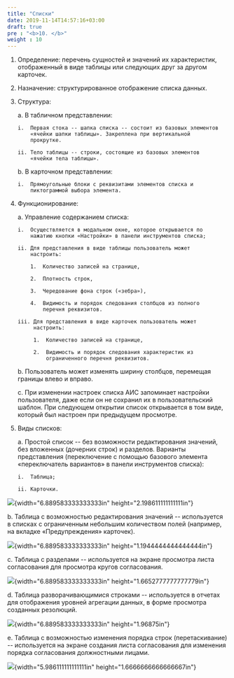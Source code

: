 ```yaml
---
title: "Списки"
date: 2019-11-14T14:57:16+03:00
draft: true
pre : "<b>10. </b>"
weight : 10
---
```


1.  Определение: перечень сущностей и значений их характеристик,
    отображенный в виде таблицы или следующих друг за другом карточек.

2.  Назначение: структурированное отображение списка данных.

3.  Структура:

    a.  В табличном представлении:

        i.  Первая стока -- шапка списка -- состоит из базовых элементов
            «ячейки шапки таблицы». Закреплена при вертикальной
            прокрутке.

        ii. Тело таблицы -- строки, состоящие из базовых элементов
            «ячейки тела таблицы».

    b.  В карточном представлении:

        i.  Прямоугольные блоки с реквизитами элементов списка и
            пиктограммой выбора элемента.

4.  Функционирование:

    a.  Управление содержанием списка:

        i.  Осуществляется в модальном окне, которое открывается по
            нажатию кнопки «Настройки» в панели инструментов списка;

        ii. Для представления в виде таблицы пользователь может
            настроить:

            1.  Количество записей на странице,

            2.  Плотность строк,

            3.  Чередование фона строк («зебра»),

            4.  Видимость и порядок следования столбцов из полного
                перечня реквизитов.

        iii. Для представления в виде карточек пользователь может
             настроить:

             1.  Количество записей на странице,

             2.  Видимость и порядок следования характеристик из
                 ограниченного перечня реквизитов.

    b.  Пользователь может изменять ширину столбцов, перемещая границы
        влево и вправо.

    c.  При изменении настроек списка АИС запоминает настройки
        пользователя, даже если он не сохранил их в пользовательский
        шаблон. При следующем открытии список открывается в том виде,
        который был настроен при предыдущем просмотре.

5.  Виды списков:

    a.  Простой список -- без возможности редактирования значений, без
        вложенных (дочерних строк) и разделов. Варианты представления
        (переключение с помощью базового элемента «переключатель
        вариантов» в панели инструментов списка):

        i.  Таблица;

        ii. Карточки.

![](media/image141.png){width="6.889583333333333in"
height="2.198611111111111in"}

b.  Таблица с возможностью редактирования значений -- используется в
    списках с ограниченным небольшим количеством полей (например, на
    вкладке «Предупреждения» карточек).

![](media/image142.png){width="6.889583333333333in"
height="1.1944444444444444in"}

c.  Таблица с разделами -- используется на экране просмотра листа
    согласования для просмотра кругов согласования.

![](media/image143.png){width="6.889583333333333in"
height="1.6652777777777779in"}

d.  Таблица разворачивающимися строками -- используется в отчетах для
    отображения уровней агрегации данных, в форме просмотра созданных
    резолюций.

![](media/image144.png){width="6.889583333333333in" height="1.96875in"}

e.  Таблица с возможностью изменения порядка строк (перетаскивание) --
    используется на экране создания листа согласования для изменения
    порядка согласования должностными лицами.

![](media/image145.png){width="5.986111111111111in"
height="1.6666666666666667in"}